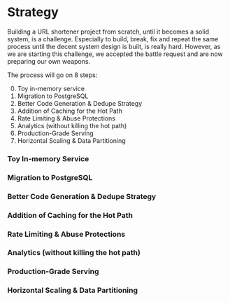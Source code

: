 # Strategy

Building a URL shortener project from scratch, until it becomes a solid system, is a challenge. Especially to build, break, fix and repeat the same process until the decent system design is built, is really hard. However, as we are starting this challenge, we accepted the battle request and are now preparing our own weapons.

The process will go on 8 steps:

0. Toy in-memory service
1. Migration to PostgreSQL
2. Better Code Generation & Dedupe Strategy
3. Addition of Caching for the Hot Path
4. Rate Limiting & Abuse Protections
5. Analytics (without killing the hot path)
6. Production-Grade Serving
7. Horizontal Scaling & Data Partitioning



### Toy In-memory Service


### Migration to PostgreSQL


### Better Code Generation & Dedupe Strategy


### Addition of Caching for the Hot Path


### Rate Limiting & Abuse Protections


### Analytics (without killing the hot path)


### Production-Grade Serving


### Horizontal Scaling & Data Partitioning